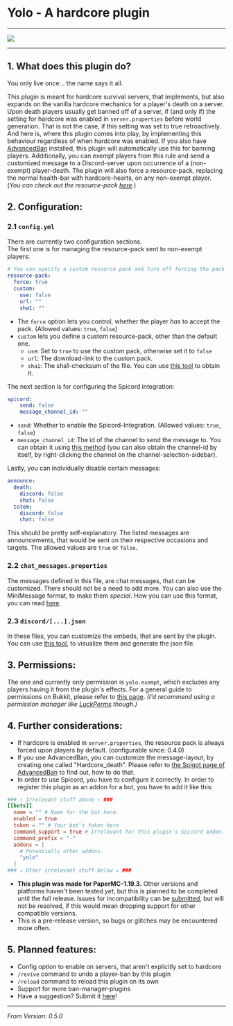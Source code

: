 # Yolo - A hardcore plugin

---

[![](https://jitpack.io/v/eingruenesbeb/Yolo.svg)](https://jitpack.io/#eingruenesbeb/Yolo)

---

## 1. What does this plugin do?

You only live once... the name says it all.

This plugin is meant for hardcore survival servers, that implements, but also expands on the vanilla hardcore 
mechanics for a player's death on a server.\
Upon death players usually get banned off of a server, if (and only if) the setting for hardcore was enabled in 
`server.properties` before world generation. That is not the case, if this setting was set to true retroactively. And 
here is, where this plugin comes into play, by implementing this behaviour regardless of when hardcore was enabled. If 
you also have [AdvancedBan](https://www.spigotmc.org/resources/advancedban.8695/) installed, this plugin will 
automatically use this for banning players. 
Additionally, you can exempt players from this rule and send a customized message to a Discord-server upon occurrence of 
a (non-exempt) player-death. The plugin will also force a resource-pack, replacing the normal health-bar with 
hardcore-hearts, on any non-exempt player. (*You can check out the resource-pack 
[here](https://drive.google.com/file/d/1UWoiOGFlt2QIyQPVKAv5flLTNeNiI439/view?usp=share_link).*)

## 2. Configuration:

### 2.1 `config.yml`

There are currently two configuration sections.\
The first one is for managing the resource-pack sent to non-exempt players:
```yaml
# You can specify a custom resource pack and turn off forcing the pack onto non-exempt players.
resource-pack:
  force: true
  custom:
    use: false
    url: ""
    sha1: ""
```
- The `force` option lets you control, whether the player *has* to accept the pack. (Allowed values: `true`, `false`)
- `custom` lets you define a custom resource-pack, other than the default one.
  - `use`: Set to `true` to use the custom pack, otherwise set it to `false`
  - `url`: The download-link to the custom pack.
  - `sha1`: The sha1-checksum of the file. You can use 
  [this tool](https://emn178.github.io/online-tools/sha1_checksum.html) to obtain it.

The next section is for configuring the Spicord integration:
```yaml
spicord:
    send: false
    message_channel_id: ""
```
- `send`: Whether to enable the Spicord-Integration. (Allowed values: `true`, `false`)
- `message_channel_id`: The id of the channel to send the message to. You can obtain it using 
[this method](https://support.discord.com/hc/en-us/articles/206346498-Where-can-I-find-my-User-Server-Message-ID-) (you
can also obtain the channel-id by itself, by right-clicking the channel on the channel-selection-sidebar).

Lastly, you can individually disable certain messages:
```yaml
announce:
  death:
    discord: false
    chat: false
  totem:
    discord: false
    chat: false
```
This should be pretty self-explanatory. The listed messages are announcements, that would be sent on their respective 
occasions and targets. The allowed values are `true` or `false`.

### 2.2 `chat_messages.properties`

The messages defined in this file, are chat messages, that can be customized. There should not be a need to add more. 
You can also use the MiniMessage format, to make them *special*. How you can use this format, you can read 
[here](https://docs.advntr.dev/minimessage/format.html).

### 2.3 `discord/[...].json`
In these files, you can customize the embeds, that are sent by the plugin. You can use 
[this tool](https://leovoel.github.io/embed-visualizer/), to visualize them and generate the json file.

## 3. Permissions:

The one and currently only permission is `yolo.exempt`, which excludes any players having it from the plugin's effects.
For a general guide to permissions on Bukkit, please refer to 
[this page](https://bukkit.fandom.com/wiki/Permissions.yml). *(I'd recommend using a permission manager like 
[LuckPerms](https://luckperms.net/) though.)*

## 4. Further considerations:

- If hardcore is enabled in `server.properties`, the resource pack is always forced upon players by default. (configurable since: 0.4.0)
- If you use AdvancedBan, you can customize the message-layout, by creating one called "Hardcore_death". Please refer 
to [the Spigot page of AdvancedBan](https://www.spigotmc.org/resources/advancedban.8695/#Configuration) to find out, 
how to do that.
- In order to use Spicord, you have to configure it correctly. In order to register this plugin as an addon for a bot, 
you have to add it like this:
```toml
### ↑ Irrelevant stuff above ↑ ###
[[bots]]
  name = "" # Name for the bot here.
  enabled = true
  token = "" # Your bot's token here
  command_support = true # Irrelevant for this plugin's Spicord addon.
  command_prefix = "-"
  addons = [
    # Potentially other addons.
    "yolo"
  ]
### ↓ Other irrelevant stuff below ↓ ###
```
- **This plugin was made for PaperMC-1.19.3.** Other versions and platforms haven't been tested *yet*, but this is planned 
to be completed until the full release. Issues for incompatibility can be [submitted](https://github.com/eingruenesbeb/Yolo/issues/new/choose), but will not be resolved, if 
this would mean dropping support for other compatible versions.
- This is a pre-release version, so bugs or glitches may be encountered more often.

## 5. Planned features:
- Config option to enable on servers, that aren't explicitly set to hardcore
- `/revive` command to undo a player-ban by this plugin
- `/reload` command to reload this plugin on its own
- Support for more ban-manager-plugins
- Have a suggestion? Submit it [here](https://github.com/eingruenesbeb/Yolo/issues/new/choose)!

---
*From Version: 0.5.0*
